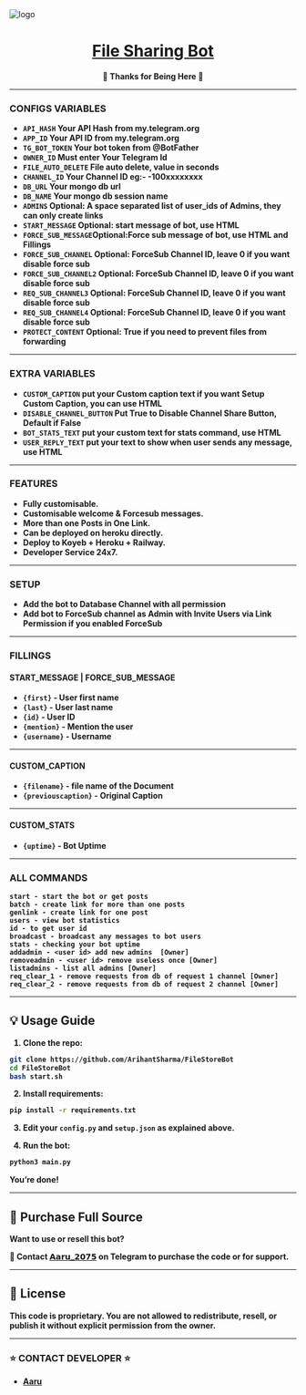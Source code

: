 <img src="https://envs.sh/IZE.jpg" alt="logo" target="/blank">

<h1 align="center">
 <b><a href="https://t.me/Manga_Campus" target="/blank"> File Sharing Bot </a></>
</h1>

<p align="center">🩵 Thanks for Being Here 🩵</p>

---

### CONFIGS VARIABLES

* `API_HASH` Your API Hash from my.telegram.org
* `APP_ID` Your API ID from my.telegram.org
* `TG_BOT_TOKEN` Your bot token from @BotFather
* `OWNER_ID` Must enter Your Telegram Id
* `FILE_AUTO_DELETE` File auto delete, value in seconds
* `CHANNEL_ID` Your Channel ID eg:- -100xxxxxxxx
* `DB_URL` Your mongo db url
* `DB_NAME` Your mongo db session name
* `ADMINS` Optional: A space separated list of user_ids of Admins, they can only create links
* `START_MESSAGE` Optional: start message of bot, use HTML
* `FORCE_SUB_MESSAGE`Optional:Force sub message of bot, use HTML and Fillings
* `FORCE_SUB_CHANNEL` Optional: ForceSub Channel ID, leave 0 if you want disable force sub
* `FORCE_SUB_CHANNEL2` Optional: ForceSub Channel ID, leave 0 if you want disable force sub
* `REQ_SUB_CHANNEL3` Optional: ForceSub Channel ID, leave 0 if you want disable force sub
* `REQ_SUB_CHANNEL4` Optional: ForceSub Channel ID, leave 0 if you want disable force sub
* `PROTECT_CONTENT` Optional: True if you need to prevent files from forwarding

---

### EXTRA VARIABLES

* `CUSTOM_CAPTION` put your Custom caption text if you want Setup Custom Caption, you can use HTML
* `DISABLE_CHANNEL_BUTTON` Put True to Disable Channel Share Button, Default if False
* `BOT_STATS_TEXT` put your custom text for stats command, use HTML
* `USER_REPLY_TEXT` put your text to show when user sends any message, use HTML

---

### FEATURES
- Fully customisable.
- Customisable welcome & Forcesub messages.
- More than one Posts in One Link.
- Can be deployed on heroku directly.
- Deploy to Koyeb + Heroku + Railway.
- Developer Service 24x7.

---

### SETUP

- Add the bot to Database Channel with all permission
- Add bot to ForceSub channel as Admin with Invite Users via Link Permission if you enabled ForceSub

---

### FILLINGS
#### START_MESSAGE | FORCE_SUB_MESSAGE

* `{first}` - User first name
* `{last}` - User last name
* `{id}` - User ID
* `{mention}` - Mention the user
* `{username}` - Username

---

#### CUSTOM_CAPTION

* `{filename}` - file name of the Document
* `{previouscaption}` - Original Caption

---

#### CUSTOM_STATS

* `{uptime}` - Bot Uptime

---

### ALL COMMANDS

```
start - start the bot or get posts
batch - create link for more than one posts
genlink - create link for one post
users - view bot statistics
id - to get user id
broadcast - broadcast any messages to bot users
stats - checking your bot uptime
addadmin - <user id> add new admins  [Owner]
removeadmin - <user id> remove useless once [Owner]
listadmins - list all admins [Owner]
req_clear_1 - remove requests from db of request 1 channel [Owner]
req_clear_2 - remove requests from db of request 2 channel [Owner]
```

---

## 💡 Usage Guide

1. **Clone the repo**:

```bash
git clone https://github.com/ArihantSharma/FileStoreBot
cd FileStoreBot
bash start.sh
```

2. **Install requirements**:

```bash
pip install -r requirements.txt
```

3. **Edit your `config.py`** and `setup.json` as explained above.

4. **Run the bot**:

```bash
python3 main.py
```

You’re done!

---

## 🛒 Purchase Full Source

Want to use or resell this bot?

📩 **Contact [𝗔𝗮𝗿𝘂_𝟮𝟬𝟳𝟱](https://t.me/aaru_2075) on Telegram** to purchase the code or for support.

---

## 📜 License

This code is proprietary. You are not allowed to redistribute, resell, or publish it without explicit permission from the owner.

---

### ⭐ CONTACT DEVELOPER ⭐
- [Aaru](https://t.me/Aaru_2075)
